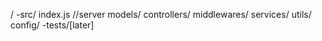 /
-src/
      index.js //server
      models/
      controllers/
      middlewares/
      services/
      utils/
      config/
-tests/[later]

